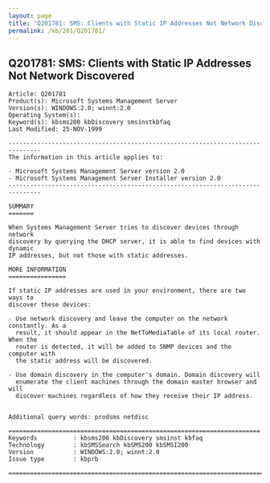 ```yaml
---
layout: page
title: "Q201781: SMS: Clients with Static IP Addresses Not Network Discovered"
permalink: /kb/201/Q201781/
---
```


## Q201781: SMS: Clients with Static IP Addresses Not Network Discovered

	Article: Q201781
	Product(s): Microsoft Systems Management Server
	Version(s): WINDOWS:2.0; winnt:2.0
	Operating System(s): 
	Keyword(s): kbsms200 kbDiscovery smsinstkbfaq
	Last Modified: 25-NOV-1999
	
	-------------------------------------------------------------------------------
	The information in this article applies to:
	
	- Microsoft Systems Management Server version 2.0 
	- Microsoft Systems Management Server Installer version 2.0 
	-------------------------------------------------------------------------------
	
	SUMMARY
	=======
	
	When Systems Management Server tries to discover devices through network
	discovery by querying the DHCP server, it is able to find devices with dynamic
	IP addresses, but not those with static addresses.
	
	MORE INFORMATION
	================
	
	If static IP addresses are used in your environment, there are two ways to
	discover these devices:
	
	- Use network discovery and leave the computer on the network constantly. As a
	  result, it should appear in the NetToMediaTable of its local router. When the
	  router is detected, it will be added to SNMP devices and the computer with
	  the static address will be discovered.
	
	- Use domain discovery in the computer's domain. Domain discovery will
	  enumerate the client machines through the domain master browser and will
	  discover machines regardless of how they receive their IP address.
	
	
	Additional query words: prodsms netdisc
	
	======================================================================
	Keywords          : kbsms200 kbDiscovery smsinst kbfaq
	Technology        : kbSMSSearch kbSMS200 kbSMSI200
	Version           : WINDOWS:2.0; winnt:2.0
	Issue type        : kbprb
	
	=============================================================================
	

